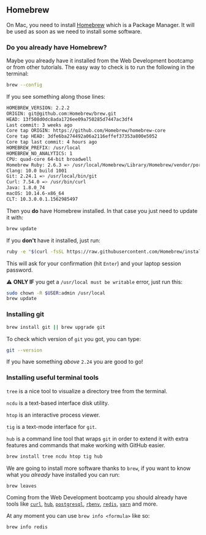 ## Homebrew

On Mac, you need to install [Homebrew](http://brew.sh/) which is a Package Manager.
It will be used as soon as we need to install some software.

### Do you already have Homebrew?

Maybe you already have it installed from the Web Development bootcamp or from other tutorials. The easy way to check is to run the following in the terminal:

```bash
brew --config
```

If you see something along those lines:

```bash
HOMEBREW_VERSION: 2.2.2
ORIGIN: git@github.com:Homebrew/brew.git
HEAD: 13f508d0dc8ada1726ee09a750285d7447ac3df4
Last commit: 3 weeks ago
Core tap ORIGIN: https://github.com/Homebrew/homebrew-core
Core tap HEAD: 3dfe6ba274492a06a2116effef37353a800e5052
Core tap last commit: 4 hours ago
HOMEBREW_PREFIX: /usr/local
HOMEBREW_NO_ANALYTICS: 1
CPU: quad-core 64-bit broadwell
Homebrew Ruby: 2.6.3 => /usr/local/Homebrew/Library/Homebrew/vendor/portable-ruby/2.6.3/bin/ruby
Clang: 10.0 build 1001
Git: 2.24.1 => /usr/local/bin/git
Curl: 7.54.0 => /usr/bin/curl
Java: 1.8.0_74
macOS: 10.14.6-x86_64
CLT: 10.3.0.0.1.1562985497
```

Then you **do** have Homebrew installed. In that case you just need to update it with:

```bash
brew update
```

If you **don't** have it installed, just run:

```bash
ruby -e "$(curl -fsSL https://raw.githubusercontent.com/Homebrew/install/master/install)"
```

This will ask for your confirmation (hit `Enter`) and your laptop session password.

:warning: **ONLY IF** you get a `/usr/local must be writable` error, just run this:

```bash
sudo chown -R $USER:admin /usr/local
brew update
```

### Installing git

```bash
brew install git || brew upgrade git
```

To check which version of `git` you got, you can type:

```bash
git --version
```

If you have something _above_ `2.24` you are good to go!

### Installing useful terminal tools

`tree` is a nice tool to visualize a directory tree from the terminal.

`ncdu` is a text-based interface disk utility.

`htop` is an interactive process viewer.

`tig` is a text-mode interface for `git`.

`hub` is a command line tool that wraps `git` in order to extend it with extra features and commands that make working with GitHub easier.


```bash
brew install tree ncdu htop tig hub
```

We are going to install more software thanks to `brew`, if you want to know what you _already_ have installed you can run:

```bash
brew leaves
```

Coming from the Web Development bootcamp you should already have tools like
[`curl`](https://curl.haxx.se/),
[`hub`](https://hub.github.com/),
[`postgresql`](https://www.postgresql.org/),
[`rbenv`](https://github.com/rbenv/rbenv#readme),
[`redis`](https://redis.io/),
[`yarn`](https://yarnpkg.com/)
and more.

At any moment you can use `brew info <formula>` like so:

```bash
brew info redis
```
